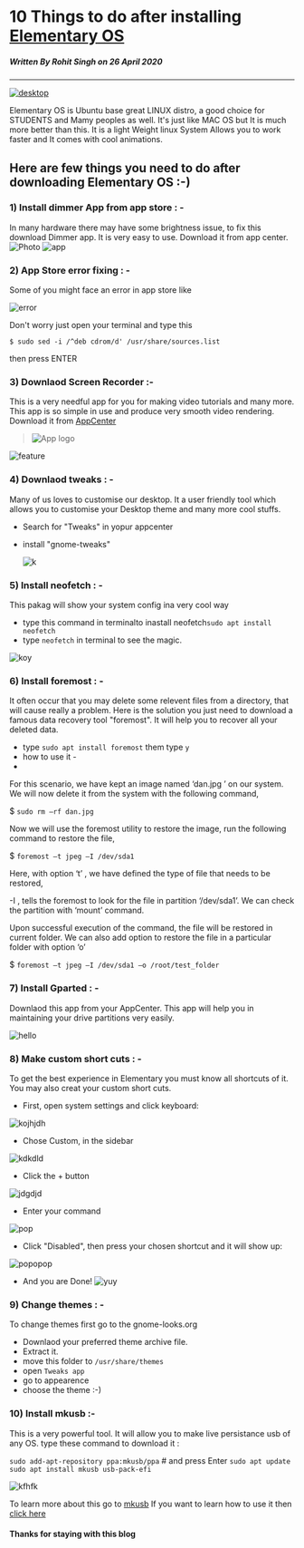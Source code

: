 # 10 Things to do after installing [Elementary OS](https://elementary.io/)
 #####  Written By Rohit Singh on 26 April 2020
---

[![desktop](https://elementary.io/images/screenshots/desktop.jpg)](https://youtu.be/XS6sPxcYd5Q)

Elementary OS is Ubuntu base great LINUX distro, a good choice for STUDENTS and Mamy peoples as well. It's just like MAC OS but It is much more better than this. It is a light Weight linux System Allows you to work faster and It comes with cool animations.
## Here are few things you need to do after downloading Elementary OS :-)

### 1) Install dimmer App from app store : -
In many hardware there may have some brightness issue, to fix this download Dimmer app. It is very easy to use. Download it from app center.
![Photo](https://appstream.elementary.io/appcenter/media/bionic/com/github/panosx2.brightness/2FFAC77CF086C249EA237A5F986AA037/screenshots/image-1_orig.png)
![app](https://appstream.elementary.io/appcenter/media/bionic/com/github/panosx2.brightness/2FFAC77CF086C249EA237A5F986AA037/icons/64x64/com.github.panosx2.brightness_com.github.panosx2.brightness.png)

### 2) App Store error fixing : -

Some of you might face an error in app store like 

![error](https://i.stack.imgur.com/uG4SU.jpg)

Don't worry just open your terminal and type this 

`$ sudo sed -i /^deb cdrom/d' /usr/share/sources.list`

then press ENTER 

### 3) Downlaod Screen Recorder :-
This is a very needful app for you for making video tutorials and many more.
This app is so simple in use and produce very smooth video rendering. Download it from [AppCenter](https://appcenter.elementary.io/)

>![App logo](https://appstream.elementary.io/appcenter/media/bionic/com/github/mohelm97.screenrecorder/98E144B73F6A64B11A5EB68D9EB14B4F/icons/64x64/com.github.mohelm97.screenrecorder_com.github.mohelm97.screenrecorder.png)

![feature](https://appstream.elementary.io/appcenter/media/bionic/com/github/mohelm97.screenrecorder/98E144B73F6A64B11A5EB68D9EB14B4F/screenshots/image-1_orig.png)

### 4) Downlaod tweaks : -
Many of us loves to customise our desktop. It a user friendly tool which allows you to customise your Desktop theme and many more cool stuffs.
* Search for "Tweaks" in yopur appcenter
* install "gnome-tweaks"

   ![k](https://quassy.github.io/elementary-apps/img/windows/elementary%20Tweaks.png)
### 5) Install neofetch : -
This pakag will show your system config ina very cool way
* type this command in terminalto inastall neofetch`sudo apt install neofetch`
* type `neofetch` in terminal to see the magic.

![koy](https://scontent-yyz1-1.cdninstagram.com/v/t51.2885-15/e35/s1080x1080/89612632_138604687537451_3064781092810853025_n.jpg?_nc_ht=scontent-yyz1-1.cdninstagram.com&amp;_nc_cat=111&amp;_nc_ohc=WXeBrFUHaCAAX-48MSD&amp;oh=513c6fd9e61ca9186e15d88f4d9facd8&amp;oe=5ECCFA5E)

### 6) Install foremost : -
It often occur that you may delete some relevent files from a directory, that will cause really a problem. Here is the solution you just need to download a famous data recovery tool "foremost". It will help you to recover all your deleted data.
* type `sudo apt install foremost` them type `y`
* how to use it - 
* 
 For this scenario, we have kept an image named ‘dan.jpg ’ on our system. We will now delete it from the system with the following command,

$ `sudo rm –rf dan.jpg`

Now we will use the foremost utility to restore the image, run the following command to restore the file,

$  `foremost –t jpeg –I /dev/sda1`

Here, with option ‘t’ , we have defined the type of file that needs to be restored,

-I , tells the foremost to look for the file in partition ‘/dev/sda1’. We can check the partition with ‘mount’ command.

Upon successful execution of the command, the file will be restored in current folder. We can also add option to restore the file in a particular folder with option ‘o’

$ `foremost –t jpeg –I /dev/sda1 –o /root/test_folder`
  
### 7) Install Gparted : -
Downlaod this app from your AppCenter. This app will help you in maintaining your drive partitions very easily.




![hello](https://linuxhint.com/wp-content/uploads/2018/12/7-24.png)

### 8) Make custom short cuts : -
To get the best experience in Elementary you must know all shortcuts of it. You may also creat your custom short cuts.
* First, open system settings and click keyboard:

![kojhjdh](https://i.stack.imgur.com/lHbNs.png)

* Chose Custom, in the sidebar

![kdkdld](https://i.stack.imgur.com/OKGdN.png)

* Click the + button

![jdgdjd](https://i.stack.imgur.com/efPO4.png)

* Enter your command

![pop](https://i.stack.imgur.com/r0l8B.png)

* Click "Disabled", then press your chosen shortcut and it will show up:

![popopop](https://i.stack.imgur.com/RBvDj.png)
* And you are Done!
![yuy](https://i.stack.imgur.com/jeN3u.png)

### 9) Change themes : -
To change themes first go to the gnome-looks.org
* Downlaod your preferred theme archive file.
* Extract it.
* move this folder to `/usr/share/themes`
* open `Tweaks app`
* go to appearence 
* choose the theme :-)

### 10) Install mkusb :-
This is a very powerful tool. It will allow you to make live persistance usb of any OS.
type these command to download it :

`sudo add-apt-repository ppa:mkusb/ppa`  # and press Enter
`sudo apt update`
`sudo apt install mkusb usb-pack-efi`

![kfhfk](https://help.ubuntu.com/community/mkusb/artwork?action=AttachFile&amp;do=get&amp;target=mkusb128.png)

To learn more about this go to [mkusb](https://help.ubuntu.com/community/mkusb)
If you want to learn how to use it then [click here](https://youtu.be/ScCUDX5gtRw)
#### Thanks for staying with this blog




